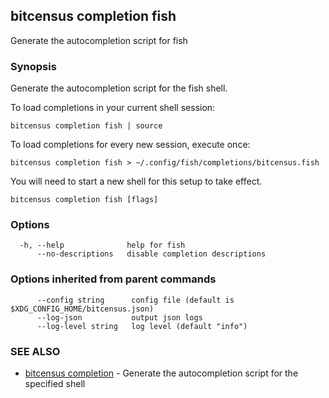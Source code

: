 ## bitcensus completion fish

Generate the autocompletion script for fish

### Synopsis

Generate the autocompletion script for the fish shell.

To load completions in your current shell session:

	bitcensus completion fish | source

To load completions for every new session, execute once:

	bitcensus completion fish > ~/.config/fish/completions/bitcensus.fish

You will need to start a new shell for this setup to take effect.


```
bitcensus completion fish [flags]
```

### Options

```
  -h, --help              help for fish
      --no-descriptions   disable completion descriptions
```

### Options inherited from parent commands

```
      --config string      config file (default is $XDG_CONFIG_HOME/bitcensus.json)
      --log-json           output json logs
      --log-level string   log level (default "info")
```

### SEE ALSO

* [bitcensus completion](bitcensus_completion.md)	 - Generate the autocompletion script for the specified shell

